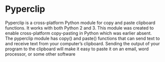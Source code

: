 # Pyperclip
Pyperclip is a cross-platform Python module for copy and paste clipboard functions. It works with both Python 2 and 3. This module was created to enable cross-platform copy-pasting in Python which was earlier absent. The pyperclip module has copy() and paste() functions that can send text to and receive text from your computer’s clipboard. Sending the output of your program to the clipboard will make it easy to paste it on an email, word processor, or some other software
